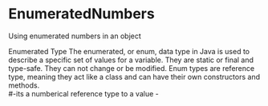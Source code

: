 # EnumeratedNumbers
Using enumerated numbers in an  object

 Enumerated Type 
The enumerated, or enum, data type in Java is used to describe a specific set of values for a variable. 
They are static or final and type-safe. They can not change or be modified. 
Enum types are reference type, meaning they act like a class and can have their own constructors and methods.
<br>#-its a numberical reference type to a value - 

